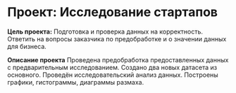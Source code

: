 # Проект: Исследование стартапов

**Цель проекта:** Подготовка и проверка данных на корректность. Ответить на вопросы заказчика по предобработке и о значении данных для бизнеса.

**Описание проекта** Проведена предобработка предоставленных данных с предварительным исследованием. Создано два новых датасета из основного.
Проведён исследовательский анализ данных. Построены графики, гистограммы, диаграммы размаха.
